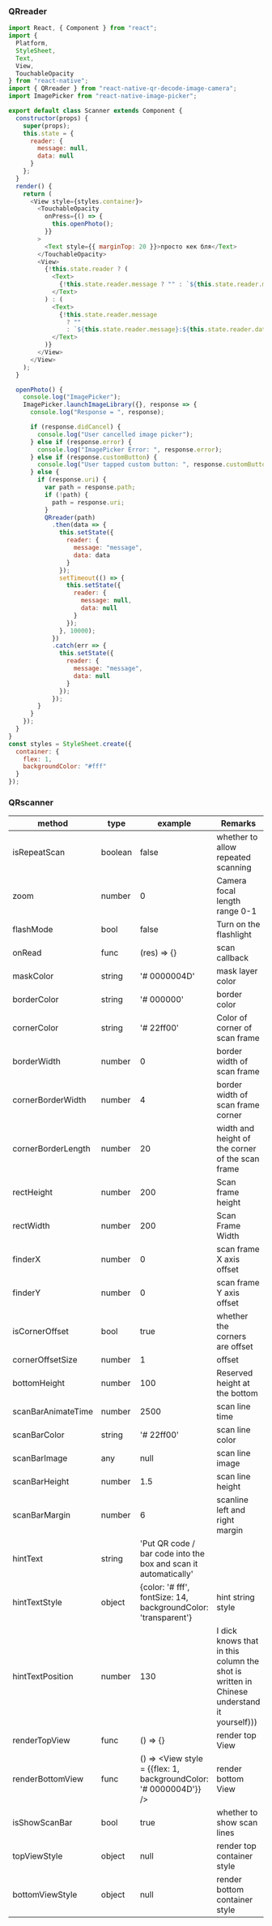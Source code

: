 
### QRreader

```javascript
import React, { Component } from "react";
import {
  Platform,
  StyleSheet,
  Text,
  View,
  TouchableOpacity
} from "react-native";
import { QRreader } from "react-native-qr-decode-image-camera";
import ImagePicker from "react-native-image-picker";

export default class Scanner extends Component {
  constructor(props) {
    super(props);
    this.state = {
      reader: {
        message: null,
        data: null
      }
    };
  }
  render() {
    return (
      <View style={styles.container}>
        <TouchableOpacity
          onPress={() => {
            this.openPhoto();
          }}
        >
          <Text style={{ marginTop: 20 }}>просто кек бля</Text>
        </TouchableOpacity>
        <View>
          {!this.state.reader ? (
            <Text>
              {!this.state.reader.message ? "" : `${this.state.reader.message}`}
            </Text>
          ) : (
            <Text>
              {!this.state.reader.message
                ? ""
                : `${this.state.reader.message}:${this.state.reader.data}`}
            </Text>
          )}
        </View>
      </View>
    );
  }

  openPhoto() {
    console.log("ImagePicker");
    ImagePicker.launchImageLibrary({}, response => {
      console.log("Response = ", response);

      if (response.didCancel) {
        console.log("User cancelled image picker");
      } else if (response.error) {
        console.log("ImagePicker Error: ", response.error);
      } else if (response.customButton) {
        console.log("User tapped custom button: ", response.customButton);
      } else {
        if (response.uri) {
          var path = response.path;
          if (!path) {
            path = response.uri;
          }
          QRreader(path)
            .then(data => {
              this.setState({
                reader: {
                  message: "message",
                  data: data
                }
              });
              setTimeout(() => {
                this.setState({
                  reader: {
                    message: null,
                    data: null
                  }
                });
              }, 10000);
            })
            .catch(err => {
              this.setState({
                reader: {
                  message: "message",
                  data: null
                }
              });
            });
        }
      }
    });
  }
}
const styles = StyleSheet.create({
  container: {
    flex: 1,
    backgroundColor: "#fff"
  }
});
```

### QRscanner

| method             | type    | example                                                           | Remarks                                                                                   |
| ------------------ | ------- | ----------------------------------------------------------------- | ----------------------------------------------------------------------------------------- |
| isRepeatScan       | boolean | false                                                             | whether to allow repeated scanning                                                        |
| zoom               | number  | 0                                                                 | Camera focal length range 0-1                                                             |
| flashMode          | bool    | false                                                             | Turn on the flashlight                                                                    |
| onRead             | func    | (res) => {}                                                       | scan callback                                                                             |
| maskColor          | string  | '# 0000004D'                                                      | mask layer color                                                                          |
| borderColor        | string  | '# 000000'                                                        | border color                                                                              |
| cornerColor        | string  | '# 22ff00'                                                        | Color of corner of scan frame                                                             |
| borderWidth        | number  | 0                                                                 | border width of scan frame                                                                |
| cornerBorderWidth  | number  | 4                                                                 | border width of scan frame corner                                                         |
| cornerBorderLength | number  | 20                                                                | width and height of the corner of the scan frame                                          |
| rectHeight         | number  | 200                                                               | Scan frame height                                                                         |
| rectWidth          | number  | 200                                                               | Scan Frame Width                                                                          |
| finderX            | number  | 0                                                                 | scan frame X axis offset                                                                  |
| finderY            | number  | 0                                                                 | scan frame Y axis offset                                                                  |
| isCornerOffset     | bool    | true                                                              | whether the corners are offset                                                            |
| cornerOffsetSize   | number  | 1                                                                 | offset                                                                                    |
| bottomHeight       | number  | 100                                                               | Reserved height at the bottom                                                             |
| scanBarAnimateTime | number  | 2500                                                              | scan line time                                                                            |
| scanBarColor       | string  | '# 22ff00'                                                        | scan line color                                                                           |
| scanBarImage       | any     | null                                                              | scan line image                                                                           |
| scanBarHeight      | number  | 1.5                                                               | scan line height                                                                          |
| scanBarMargin      | number  | 6                                                                 | scanline left and right margin                                                            |
| hintText           | string  | 'Put QR code / bar code into the box and scan it automatically'   |                                                                                           |
| hintTextStyle      | object  | {color: '# fff', fontSize: 14, backgroundColor: 'transparent'}    | hint string style                                                                         |
| hintTextPosition   | number  | 130                                                               | I dick knows that in this column the shot is written in Chinese understand it yourself))) |  |
| renderTopView      | func    | () => {}                                                          | render top View                                                                           |
| renderBottomView   | func    | () => <View style = {{flex: 1, backgroundColor: '# 0000004D'}} /> | render bottom View                                                                        |
| isShowScanBar      | bool    | true                                                              | whether to show scan lines                                                                |
| topViewStyle       | object  | null                                                              | render top container style                                                                |
| bottomViewStyle    | object  | null                                                              | render bottom container style                                                             |
